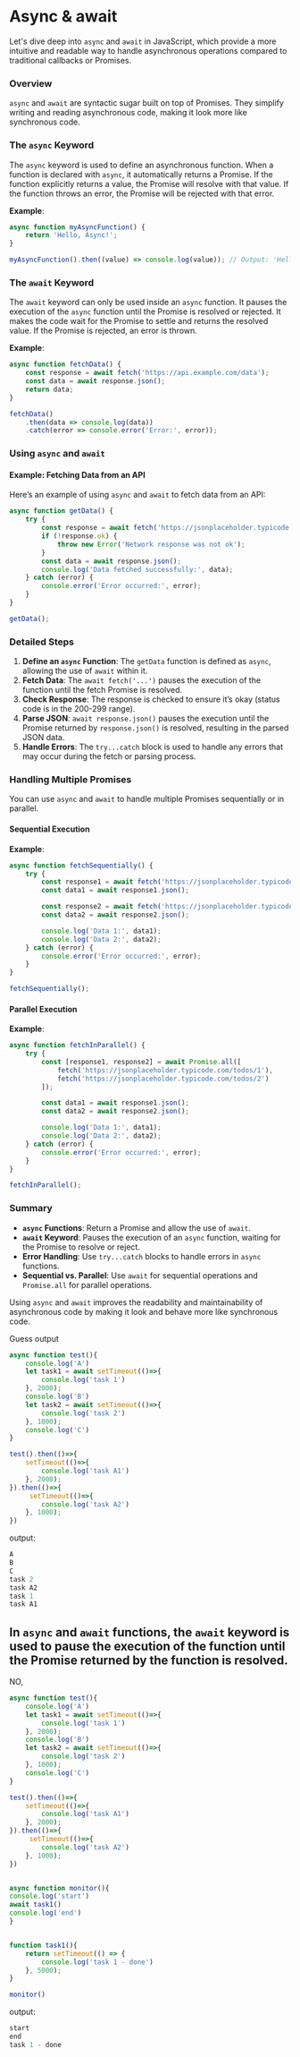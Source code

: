 # Async & await
Let's dive deep into `async` and `await` in JavaScript, which provide a more intuitive and readable way to handle asynchronous operations compared to traditional callbacks or Promises.

### Overview

`async` and `await` are syntactic sugar built on top of Promises. They simplify writing and reading asynchronous code, making it look more like synchronous code.

### The `async` Keyword

The `async` keyword is used to define an asynchronous function. When a function is declared with `async`, it automatically returns a Promise. If the function explicitly returns a value, the Promise will resolve with that value. If the function throws an error, the Promise will be rejected with that error.

**Example**:
```javascript
async function myAsyncFunction() {
    return 'Hello, Async!';
}

myAsyncFunction().then((value) => console.log(value)); // Output: 'Hello, Async!'
```

### The `await` Keyword

The `await` keyword can only be used inside an `async` function. It pauses the execution of the `async` function until the Promise is resolved or rejected. It makes the code wait for the Promise to settle and returns the resolved value. If the Promise is rejected, an error is thrown.

**Example**:
```javascript
async function fetchData() {
    const response = await fetch('https://api.example.com/data');
    const data = await response.json();
    return data;
}

fetchData()
    .then(data => console.log(data))
    .catch(error => console.error('Error:', error));
```

### Using `async` and `await`

#### Example: Fetching Data from an API
Here’s an example of using `async` and `await` to fetch data from an API:

```javascript
async function getData() {
    try {
        const response = await fetch('https://jsonplaceholder.typicode.com/todos/1');
        if (!response.ok) {
            throw new Error('Network response was not ok');
        }
        const data = await response.json();
        console.log('Data fetched successfully:', data);
    } catch (error) {
        console.error('Error occurred:', error);
    }
}

getData();
```
### Detailed Steps

1. **Define an `async` Function**: The `getData` function is defined as `async`, allowing the use of `await` within it.
2. **Fetch Data**: The `await fetch('...')` pauses the execution of the function until the fetch Promise is resolved.
3. **Check Response**: The response is checked to ensure it’s okay (status code is in the 200-299 range).
4. **Parse JSON**: `await response.json()` pauses the execution until the Promise returned by `response.json()` is resolved, resulting in the parsed JSON data.
5. **Handle Errors**: The `try...catch` block is used to handle any errors that may occur during the fetch or parsing process.

### Handling Multiple Promises

You can use `async` and `await` to handle multiple Promises sequentially or in parallel.

#### Sequential Execution
**Example**:
```javascript
async function fetchSequentially() {
    try {
        const response1 = await fetch('https://jsonplaceholder.typicode.com/todos/1');
        const data1 = await response1.json();

        const response2 = await fetch('https://jsonplaceholder.typicode.com/todos/2');
        const data2 = await response2.json();

        console.log('Data 1:', data1);
        console.log('Data 2:', data2);
    } catch (error) {
        console.error('Error occurred:', error);
    }
}

fetchSequentially();
```

#### Parallel Execution
**Example**:
```javascript
async function fetchInParallel() {
    try {
        const [response1, response2] = await Promise.all([
            fetch('https://jsonplaceholder.typicode.com/todos/1'),
            fetch('https://jsonplaceholder.typicode.com/todos/2')
        ]);

        const data1 = await response1.json();
        const data2 = await response2.json();

        console.log('Data 1:', data1);
        console.log('Data 2:', data2);
    } catch (error) {
        console.error('Error occurred:', error);
    }
}

fetchInParallel();
```

### Summary

- **`async` Functions**: Return a Promise and allow the use of `await`.
- **`await` Keyword**: Pauses the execution of an `async` function, waiting for the Promise to resolve or reject.
- **Error Handling**: Use `try...catch` blocks to handle errors in `async` functions.
- **Sequential vs. Parallel**: Use `await` for sequential operations and `Promise.all` for parallel operations.

Using `async` and `await` improves the readability and maintainability of asynchronous code by making it look and behave more like synchronous code. 

Guess output
```js
async function test(){
    console.log('A')
    let task1 = await setTimeout(()=>{
        console.log('task 1')
    }, 2000);
    console.log('B')
    let task2 = await setTimeout(()=>{
        console.log('task 2')
    }, 1000);
    console.log('C')
}

test().then(()=>{
    setTimeout(()=>{
        console.log('task A1')
    }, 2000);
}).then(()=>{
     setTimeout(()=>{
        console.log('task A2')
    }, 1000);
})
```
output:
```js
A
B
C
task 2
task A2
task 1
task A1

```
## In `async` and `await` functions, the `await` keyword is used to pause the execution of the function until the Promise returned by the function is resolved.

NO,
```js
async function test(){
    console.log('A')
    let task1 = await setTimeout(()=>{
        console.log('task 1')
    }, 2000);
    console.log('B')
    let task2 = await setTimeout(()=>{
        console.log('task 2')
    }, 1000);
    console.log('C')
}

test().then(()=>{
    setTimeout(()=>{
        console.log('task A1')
    }, 2000);
}).then(()=>{
     setTimeout(()=>{
        console.log('task A2')
    }, 1000);
})


async function monitor(){
console.log('start')
await task1()
console.log('end')    
}


function task1(){
    return setTimeout(() => {
        console.log('task 1 - done')
    }, 5000);
}

monitor()
```
output:
```js       
start
end
task 1 - done
```
